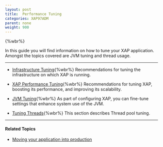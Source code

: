 ```yaml
---
layout: post
title:  Performance Tuning
categories: XAP97ADM
parent: none
weight: 900
---
```


{%wbr%}

In this guide you will find information on how to tune your XAP application. Amongst the topics covered are JVM tuning and thread usage.

<hr/>

- [Infrastructure Tuning](./tuning-infrastructure.html){%wbr%}
Recommendations for tuning the infrastructure on which XAP is running.

- [XAP Performance Tuning](./tuning-gigaspaces-performance.html){%wbr%}
Recommendations for tuning XAP, boosting its performance, and improving its scalability.

- [JVM Tuning](./tuning-java-virtual-machines.html){%wbr%}
As part of configuring XAP, you can fine-tune settings that enhance system use of the JVM.

- [Tuning Threads](./tuning-threads-usage.html){%wbr%}
This section describes Thread pool tuning.

 <hr/>

#### Related Topics

- [Moving your application into production](/sbp/moving-into-production-checklist.html)